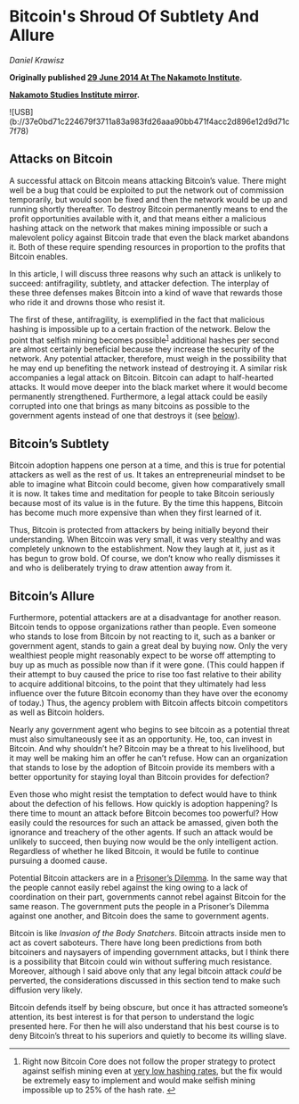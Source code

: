# Bitcoin's Shroud Of Subtlety And Allure

_Daniel Krawisz_

**Originally published [29 June 2014 At The Nakamoto Institute](https://nakamotoinstitute.org/mempool/bitcoins-shroud-of-subtlety-and-allure/).**

**[Nakamoto Studies Institute mirror](https://nakamotostudies.org/literature/bitcoins-shroud-of-subtlety-and-allure/).**

<div class="my-4 text-center">![USB](b://37e0bd71c224679f3711a83a983fd26aaa90bb471f4acc2d896e12d9d71c7f78)</div>

## Attacks on Bitcoin

A successful attack on Bitcoin means attacking Bitcoin’s value. There might well be a bug that could be exploited to put the network out of commission temporarily, but would soon be fixed and then the network would be up and running shortly thereafter. To destroy Bitcoin permanently means to end the profit opportunities available with it, and that means either a malicious hashing attack on the network that makes mining impossible or such a malevolent policy against Bitcoin trade that even the black market abandons it. Both of these require spending resources in proportion to the profits that Bitcoin enables.

In this article, I will discuss three reasons why such an attack is unlikely to succeed: antifragility, subtlety, and attacker defection. The interplay of these three defenses makes Bitcoin into a kind of wave that rewards those who ride it and drowns those who resist it.

The first of these, antifragility, is exemplified in the fact that malicious hashing is impossible up to a certain fraction of the network. Below the point that selfish mining becomes possible<sup id="fnref:1">[1](#fn:1)</sup> additional hashes per second are almost certainly beneficial because they increase the security of the network. Any potential attacker, therefore, must weigh in the possibility that he may end up benefiting the network instead of destroying it. A similar risk accompanies a legal attack on Bitcoin. Bitcoin can adapt to half-hearted attacks. It would move deeper into the black market where it would become permanently strengthened. Furthermore, a legal attack could be easily corrupted into one that brings as many bitcoins as possible to the government agents instead of one that destroys it (see [below](#bitcoins-allure)).

## Bitcoin’s Subtlety

Bitcoin adoption happens one person at a time, and this is true for potential attackers as well as the rest of us. It takes an entrepreneurial mindset to be able to imagine what Bitcoin could become, given how comparatively small it is now. It takes time and meditation for people to take Bitcoin seriously because most of its value is in the future. By the time this happens, Bitcoin has become much more expensive than when they first learned of it.

Thus, Bitcoin is protected from attackers by being initially beyond their understanding. When Bitcoin was very small, it was very stealthy and was completely unknown to the establishment. Now they laugh at it, just as it has begun to grow bold. Of course, we don’t know who really dismisses it and who is deliberately trying to draw attention away from it.

<a name="bitcoins-allure"></a>

## Bitcoin’s Allure

Furthermore, potential attackers are at a disadvantage for another reason. Bitcoin tends to oppose organizations rather than people. Even someone who stands to lose from Bitcoin by not reacting to it, such as a banker or government agent, stands to gain a great deal by buying now. Only the very wealthiest people might reasonably expect to be worse off attempting to buy up as much as possible now than if it were gone. (This could happen if their attempt to buy caused the price to rise too fast relative to their ability to acquire additional bitcoins, to the point that they ultimately had less influence over the future Bitcoin economy than they have over the economy of today.) Thus, the agency problem with Bitcoin affects bitcoin competitors as well as Bitcoin holders.

Nearly any government agent who begins to see bitcoin as a potential threat must also simultaneously see it as an opportunity. He, too, can invest in Bitcoin. And why shouldn’t he? Bitcoin may be a threat to his livelihood, but it may well be making him an offer he can’t refuse. How can an organization that stands to lose by the adoption of Bitcoin provide its members with a better opportunity for staying loyal than Bitcoin provides for defection?

Even those who might resist the temptation to defect would have to think about the defection of his fellows. How quickly is adoption happening? Is there time to mount an attack before Bitcoin becomes too powerful? How easily could the resources for such an attack be amassed, given both the ignorance and treachery of the other agents. If such an attack would be unlikely to succeed, then buying now would be the only intelligent action. Regardless of whether he liked Bitcoin, it would be futile to continue pursuing a doomed cause.

Potential Bitcoin attackers are in a [Prisoner’s Dilemma](http://en.wikipedia.org/wiki/Prisoner's_dilemma). In the same way that the people cannot easily rebel against the king owing to a lack of coordination on their part, governments cannot rebel against Bitcoin for the same reason. The government puts the people in a Prisoner’s Dilemma against one another, and Bitcoin does the same to government agents.

Bitcoin is like _Invasion of the Body Snatchers_. Bitcoin attracts inside men to act as covert saboteurs. There have long been predictions from both bitcoiners and naysayers of impending government attacks, but I think there is a possibility that Bitcoin could win without suffering much resistance. Moreover, although I said above only that any legal bitcoin attack _could_ be perverted, the considerations discussed in this section tend to make such diffusion very likely.

Bitcoin defends itself by being obscure, but once it has attracted someone’s attention, its best interest is for that person to understand the logic presented here. For then he will also understand that his best course is to deny Bitcoin’s threat to his superiors and quietly to become its willing slave.



* * *

1.  Right now Bitcoin Core does not follow the proper strategy to protect against selfish mining even at [very low hashing rates](http://arxiv.org/pdf/1311.0243v5.pdf), but the fix would be extremely easy to implement and would make selfish mining impossible up to 25% of the hash rate. [↩](#fnref:1 "Jump back to footnote 1 in the text")

